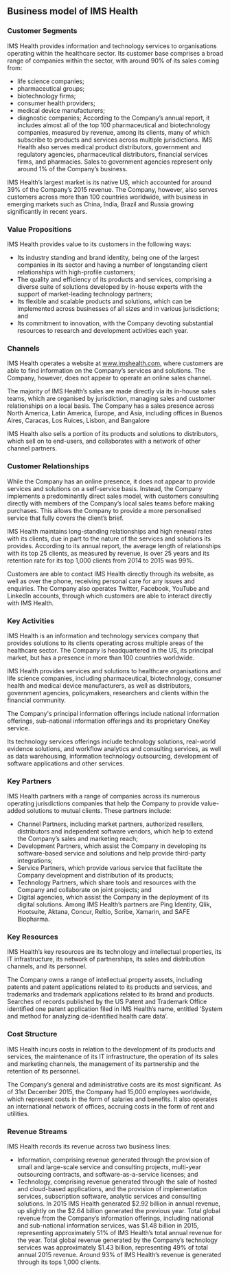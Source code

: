 Business model of IMS Health
----------------------------

 ### Customer Segments

 IMS Health provides information and technology services to organisations operating within the healthcare sector. Its customer base comprises a broad range of companies within the sector, with around 90% of its sales coming from:

  * life science companies;
 * pharmaceutical groups;
 * biotechnology firms;
 * consumer health providers;
 * medical device manufacturers;
 * diagnostic companies;
  According to the Company’s annual report, it includes almost all of the top 100 pharmaceutical and biotechnology companies, measured by revenue, among its clients, many of which subscribe to products and services across multiple jurisdictions. IMS Health also serves medical product distributors, government and regulatory agencies, pharmaceutical distributors, financial services firms, and pharmacies. Sales to government agencies represent only around 1% of the Company’s business.

 IMS Health’s largest market is its native US, which accounted for around 39% of the Company’s 2015 revenue. The Company, however, also serves customers across more than 100 countries worldwide, with business in emerging markets such as China, India, Brazil and Russia growing significantly in recent years.

 ### Value Propositions

 IMS Health provides value to its customers in the following ways:

  * Its industry standing and brand identity, being one of the largest companies in its sector and having a number of longstanding client relationships with high-profile customers;
 * The quality and efficiency of its products and services, comprising a diverse suite of solutions developed by in-house experts with the support of market-leading technology partners;
 * Its flexible and scalable products and solutions, which can be implemented across businesses of all sizes and in various jurisdictions; and
 * Its commitment to innovation, with the Company devoting substantial resources to research and development activities each year.
  ### Channels

 IMS Health operates a website at www.imshealth.com, where customers are able to find information on the Company’s services and solutions. The Company, however, does not appear to operate an online sales channel.

 The majority of IMS Health’s sales are made directly via its in-house sales teams, which are organised by jurisdiction, managing sales and customer relationships on a local basis. The Company has a sales presence across North America, Latin America, Europe, and Asia, including offices in Buenos Aires, Caracas, Los Ruices, Lisbon, and Bangalore

 IMS Health also sells a portion of its products and solutions to distributors, which sell on to end-users, and collaborates with a network of other channel partners.

 ### Customer Relationships

 While the Company has an online presence, it does not appear to provide services and solutions on a self-service basis. Instead, the Company implements a predominantly direct sales model, with customers consulting directly with members of the Company’s local sales teams before making purchases. This allows the Company to provide a more personalised service that fully covers the client’s brief.

 IMS Health maintains long-standing relationships and high renewal rates with its clients, due in part to the nature of the services and solutions its provides. According to its annual report, the average length of relationships with its top 25 clients, as measured by revenue, is over 25 years and its retention rate for its top 1,000 clients from 2014 to 2015 was 99%.

 Customers are able to contact IMS Health directly through its website, as well as over the phone, receiving personal care for any issues and enquiries. The Company also operates Twitter, Facebook, YouTube and LinkedIn accounts, through which customers are able to interact directly with IMS Health.

 ### Key Activities

 IMS Health is an information and technology services company that provides solutions to its clients operating across multiple areas of the healthcare sector. The Company is headquartered in the US, its principal market, but has a presence in more than 100 countries worldwide.

 IMS Health provides services and solutions to healthcare organisations and life science companies, including pharmaceutical, biotechnology, consumer health and medical device manufacturers, as well as distributors, government agencies, policymakers, researchers and clients within the financial community.

 The Company's principal information offerings include national information offerings, sub-national information offerings and its proprietary OneKey service.

 Its technology services offerings include technology solutions, real-world evidence solutions, and workflow analytics and consulting services, as well as data warehousing, information technology outsourcing, development of software applications and other services.

 ### Key Partners

 IMS Health partners with a range of companies across its numerous operating jurisdictions companies that help the Company to provide value-added solutions to mutual clients. These partners include:

  * Channel Partners, including market partners, authorized resellers, distributors and independent software vendors, which help to extend the Company’s sales and marketing reach;
 * Development Partners, which assist the Company in developing its software-based service and solutions and help provide third-party integrations;
 * Service Partners, which provide various service that facilitate the Company development and distribution of its products;
 * Technology Partners, which share tools and resources with the Company and collaborate on joint projects; and
 * Digital agencies, which assist the Company in the deployment of its digital solutions.
  Among IMS Health’s partners are Ping Identity, Qlik, Hootsuite, Aktana, Concur, Reltio, Scribe, Xamarin, and SAFE Biopharma.

 ### Key Resources

 IMS Health’s key resources are its technology and intellectual properties, its IT infrastructure, its network of partnerships, its sales and distribution channels, and its personnel.

 The Company owns a range of intellectual property assets, including patents and patent applications related to its products and services, and trademarks and trademark applications related to its brand and products. Searches of records published by the US Patent and Trademark Office identified one patent application filed in IMS Health’s name, entitled ‘System and method for analyzing de-identified health care data’.

 ### Cost Structure

 IMS Health incurs costs in relation to the development of its products and services, the maintenance of its IT infrastructure, the operation of its sales and marketing channels, the management of its partnership and the retention of its personnel.

 The Company’s general and administrative costs are its most significant. As of 31st December 2015, the Company had 15,000 employees worldwide, which represent costs in the form of salaries and benefits. It also operates an international network of offices, accruing costs in the form of rent and utilities.

 ### Revenue Streams

 IMS Health records its revenue across two business lines:

  * Information, comprising revenue generated through the provision of small and large-scale service and consulting projects, multi-year outsourcing contracts, and software-as-a-service licenses; and
 * Technology, comprising revenue generated through the sale of hosted and cloud-based applications, and the provision of implementation services, subscription software, analytic services and consulting solutions.
  In 2015 IMS Health generated $2.92 billion in annual revenue, up slightly on the $2.64 billion generated the previous year. Total global revenue from the Company’s information offerings, including national and sub-national information services, was $1.48 billion in 2015, representing approximately 51% of IMS Health’s total annual revenue for the year. Total global revenue generated by the Company’s technology services was approximately $1.43 billion, representing 49% of total annual 2015 revenue. Around 93% of IMS Health’s revenue is generated through its tops 1,000 clients.